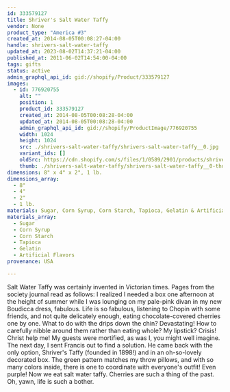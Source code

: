 ```yaml
---
id: 333579127
title: Shriver's Salt Water Taffy
vendor: None
product_type: "America #3"
created_at: 2014-08-05T00:08:27-04:00
handle: shrivers-salt-water-taffy
updated_at: 2023-08-02T14:37:21-04:00
published_at: 2011-06-02T14:54:00-04:00
tags: gifts
status: active
admin_graphql_api_id: gid://shopify/Product/333579127
images:
  - id: 776920755
    alt: ""
    position: 1
    product_id: 333579127
    created_at: 2014-08-05T00:08:28-04:00
    updated_at: 2014-08-05T00:08:28-04:00
    admin_graphql_api_id: gid://shopify/ProductImage/776920755
    width: 1024
    height: 1024
    src: ./shrivers-salt-water-taffy/shrivers-salt-water-taffy__0.jpg
    variant_ids: []
    oldSrc: https://cdn.shopify.com/s/files/1/0589/2901/products/shrivers.jpeg?v=1407211708
    thumb: ./shrivers-salt-water-taffy/shrivers-salt-water-taffy__0-thumb.jpg
dimensions: 8" x 4" x 2", 1 lb.
dimensions_array:
  - 8"
  - 4"
  - 2"
  - 1 lb.
materials: Sugar, Corn Syrup, Corn Starch, Tapioca, Gelatin & Artificial Flavors
materials_array:
  - Sugar
  - Corn Syrup
  - Corn Starch
  - Tapioca
  - Gelatin
  - Artificial Flavors
provenance: USA

---
```


Salt Water Taffy was certainly invented in Victorian times. Pages from the society journal read as follows: I realized I needed a box one afternoon at the height of summer while I was lounging on my pale-pink divan in my new Boudicca dress, fabulous. Life is so fabulous, listening to Chopin with some friends, and not quite delicately enough, eating chocolate-covered cherries one by one. What to do with the drips down the chin? Devastating! How to carefully nibble around them rather than eating whole? My lipstick? Crisis! Christ help me! My guests were mortified, as was I, you might well imagine. The next day, I sent Francis out to find a solution. He came back with the only option, Shriver's Taffy (founded in 1898!) and in an oh-so-lovely decorated box. The green pattern matches my throw pillows, and with so many colors inside, there is one to coordinate with everyone's outfit! Even purple! Now we eat salt water taffy. Cherries are such a thing of the past. Oh, yawn, life is such a bother.